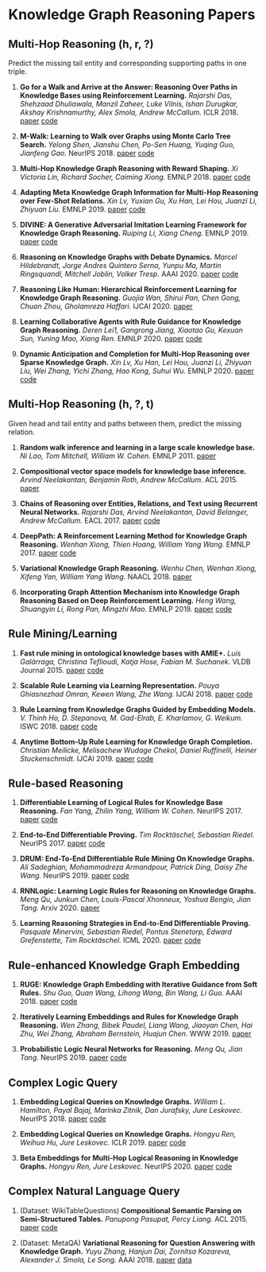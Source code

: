 # Knowledge Graph Reasoning Papers

## Multi-Hop Reasoning (h, r, ?)
Predict the missing tail entity and corresponding supporting paths in one triple.

1. **Go for a Walk and Arrive at the Answer: Reasoning Over Paths in Knowledge Bases using Reinforcement Learning.** *Rajarshi Das, Shehzaad Dhuliawala, Manzil Zaheer, Luke Vilnis, Ishan Durugkar, Akshay Krishnamurthy,  Alex Smola, Andrew McCallum.* ICLR 2018. [paper](https://arxiv.org/pdf/1711.05851.pdf) [code](https://github.com/shehzaadzd/MINERVA)

2. **M-Walk: Learning to Walk over Graphs using Monte Carlo Tree Search.** *Yelong Shen, Jianshu Chen, Po-Sen Huang, Yuqing Guo, Jianfeng Gao.* NeurIPS 2018. [paper](https://papers.nips.cc/paper/7912-m-walk-learning-to-walk-over-graphs-using-monte-carlo-tree-search.pdf) [code](https://github.com/yelongshen/GraphWalk)
    
3. **Multi-Hop Knowledge Graph Reasoning with Reward Shaping.** *Xi Victoria Lin, Richard Socher, Caiming Xiong.* EMNLP 2018. [paper](https://aclweb.org/anthology/D18-1362) [code](https://github.com/salesforce/MultiHopKG)

4. **Adapting Meta Knowledge Graph Information for Multi-Hop Reasoning over Few-Shot Relations.** *Xin Lv, Yuxian Gu, Xu Han, Lei Hou, Juanzi Li, Zhiyuan Liu.* EMNLP 2019. [paper](https://www.aclweb.org/anthology/D19-1334.pdf) [code](https://github.com/THU-KEG/MetaKGR)

5. **DIVINE: A Generative Adversarial Imitation Learning Framework for Knowledge Graph Reasoning.** *Ruiping Li, Xiang Cheng.* EMNLP 2019. [paper](https://www.aclweb.org/anthology/D19-1266.pdf) [code](https://github.com/BUPT-Data-Intelligence-Lab/DIVINE)

6. **Reasoning on Knowledge Graphs with Debate Dynamics.** *Marcel Hildebrandt, Jorge Andres Quintero Serna, Yunpu Ma, Martin Ringsquandl, Mitchell Joblin, Volker Tresp.* AAAI 2020. [paper](https://ojs.aaai.org/index.php/AAAI/article/download/6600/6454) [code](https://github.com/m-hildebrandt/R2D2)

7. **Reasoning Like Human: Hierarchical Reinforcement Learning for Knowledge Graph Reasoning.** *Guojia Wan, Shirui Pan, Chen Gong, Chuan Zhou, Gholamreza Haffari.* IJCAI 2020. [paper](https://www.ijcai.org/Proceedings/2020/0267.pdf) 

8. **Learning Collaborative Agents with Rule Guidance for Knowledge Graph Reasoning.** *Deren Lei1, Gangrong Jiang, Xiaotao Gu, Kexuan Sun, Yuning Mao, Xiang Ren.* EMNLP 2020. [paper](https://www.aclweb.org/anthology/2020.emnlp-main.688.pdf) [code](https://github.com/m-hildebrandt/R2D2)

9. **Dynamic Anticipation and Completion for Multi-Hop Reasoning over Sparse Knowledge Graph.** *Xin Lv, Xu Han, Lei Hou, Juanzi Li, Zhiyuan Liu, Wei Zhang, Yichi Zhang, Hao Kong, Suhui Wu.* EMNLP 2020. [paper](https://www.aclweb.org/anthology/2020.emnlp-main.459.pdf) [code](https://github.com/THU-KEG/DacKGR)

## Multi-Hop Reasoning (h, ?, t)
Given head and tail entity and paths between them, predict the missing relation.

1. **Random walk inference and learning in a large scale knowledge base.** *Ni Lao, Tom Mitchell, William W. Cohen.* EMNLP 2011. [paper](https://www.cs.cmu.edu/~tom/pubs/lao-emnlp11.pdf) 
    
2. **Compositional vector space models for knowledge base inference.** *Arvind Neelakantan, Benjamin Roth, Andrew McCallum.* ACL 2015. [paper](https://www.aclweb.org/anthology/P15-1016) 

3. **Chains of Reasoning over Entities, Relations, and Text using Recurrent Neural Networks.** *Rajarshi Das, Arvind Neelakantan, David Belanger, Andrew McCallum.* EACL 2017. [paper](https://www.aclweb.org/anthology/E17-1013) [code](https://rajarshd.github.io/ChainsofReasoning/)

4. **DeepPath: A Reinforcement Learning Method for Knowledge Graph Reasoning.** *Wenhan Xiong, Thien Hoang, William Yang Wang.* EMNLP  2017. [paper](https://www.aclweb.org/anthology/D17-1060) [code](https://github.com/xwhan/DeepPath)
    
5. **Variational Knowledge Graph Reasoning.** *Wenhu Chen, Wenhan Xiong, Xifeng Yan, William Yang Wang.* NAACL 2018. [paper](https://aclweb.org/anthology/N18-1165) 

5. **Incorporating Graph Attention Mechanism into Knowledge Graph Reasoning Based on Deep Reinforcement Learning.** *Heng Wang, Shuangyin Li, Rong Pan, Mingzhi Mao.* EMNLP 2019. [paper](https://www.aclweb.org/anthology/D19-1264/) [code](https://github.com/jimmywangheng/AttnPath)

## Rule Mining/Learning

1. **Fast rule mining in ontological knowledge bases with AMIE+.** *Luis Galárraga, Christina Teflioudi, Katja Hose, Fabian M. Suchanek.* VLDB Journal 2015. [paper](https://link.springer.com/article/10.1007/s00778-015-0394-1) [code](https://www.mpi-inf.mpg.de/departments/databases-and-information-systems/research/yago-naga/amie)

2. **Scalable Rule Learning via Learning Representation.** *Pouya Ghiasnezhad Omran, Kewen Wang, Zhe Wang.* IJCAI 2018. [paper](https://www.ijcai.org/proceedings/2018/0297.pdf) [code](https://www.ict.griffith.edu.au/aist/RLvLR/)

3. **Rule Learning from Knowledge Graphs Guided by Embedding Models.** *V. Thinh Ho, D. Stepanova, M. Gad-Elrab, E. Kharlamov, G. Weikum.* ISWC 2018. [paper](https://people.mpi-inf.mpg.de/~dstepano/conferences/ISWC2018/paper/ISWC2018paper.pdf) [code](http://people.mpi-inf.mpg.de/~gadelrab/RuLES/)

4. **Anytime Bottom-Up Rule Learning for Knowledge Graph Completion.** *Christian Meilicke, Melisachew Wudage Chekol, Daniel Ruffinelli, Heiner Stuckenschmidt.* IJCAI 2019. [paper](https://www.ijcai.org/Proceedings/2019/0435.pdf) [code](http://web.informatik.uni-mannheim.de/AnyBURL/)

## Rule-based Reasoning

1. **Differentiable Learning of Logical Rules for Knowledge Base Reasoning.** *Fan Yang, Zhilin Yang, William W. Cohen.* NeurIPS 2017. [paper](https://papers.nips.cc/paper/6826-differentiable-learning-of-logical-rules-for-knowledge-base-reasoning.pdf) [code](https://github.com/fanyangxyz/Neural-LP)

2. **End-to-End Differentiable Proving.** *Tim Rocktäschel, Sebastian Riedel.* NeurIPS 2017. [paper](https://arxiv.org/pdf/1705.11040.pdf) [code](https://github.com/uclnlp/ntp)

3. **DRUM: End-To-End Differentiable Rule Mining On Knowledge Graphs.** *Ali Sadeghian, Mohammadreza Armandpour, Patrick Ding, Daisy Zhe Wang.* NeurIPS 2019. [paper](https://papers.nips.cc/paper/2019/file/0c72cb7ee1512f800abe27823a792d03-Paper.pdf) [code](https://github.com/alisadeghian/DRUM)

4. **RNNLogic: Learning Logic Rules for Reasoning on Knowledge Graphs.** *Meng Qu, Junkun Chen, Louis-Pascal Xhonneux, Yoshua Bengio, Jian Tang.* Arxiv 2020. [paper](https://openreview.net/pdf?id=tGZu6DlbreV) 

4. **Learning Reasoning Strategies in End-to-End Differentiable Proving.** *Pasquale Minervini, Sebastian Riedel, Pontus Stenetorp, Edward Grefenstette, Tim Rocktäschel.* ICML 2020. [paper](https://proceedings.icml.cc/static/paper_files/icml/2020/3569-Paper.pdf) [code](https://github.com/uclnlp/ctp)


## Rule-enhanced Knowledge Graph Embedding

1. **RUGE: Knowledge Graph Embedding with Iterative Guidance from Soft Rules.** *Shu Guo, Quan Wang, Lihong Wang, Bin Wang, Li Guo.* AAAI 2018. [paper](https://arxiv.org/pdf/1711.11231.pdf) [code](https://github.com/iieir-km/RUGE)

2. **Iteratively Learning Embeddings and Rules for Knowledge Graph Reasoning.** *Wen Zhang, Bibek Paudel, Liang Wang, Jiaoyan Chen, Hai Zhu, Wei Zhang, Abraham Bernstein, Huajun Chen.* WWW 2019. [paper](https://arxiv.org/pdf/1903.08948.pdf)

3. **Probabilistic Logic Neural Networks for Reasoning.** *Meng Qu, Jian Tang.* NeurIPS 2019. [paper](https://papers.nips.cc/paper/2019/file/13e5ebb0fa112fe1b31a1067962d74a7-Paper.pdf) [code](https://github.com/DeepGraphLearning/pLogicNet)


## Complex Logic Query

1. **Embedding Logical Queries on Knowledge Graphs.** *William L. Hamilton, Payal Bajaj, Marinka Zitnik, Dan Jurafsky, Jure Leskovec.* NeurIPS 2018. [paper](http://papers.nips.cc/paper/7473-embedding-logical-queries-on-knowledge-graphs.pdf) [code](https://github.com/williamleif/graphqembed)

1. **Embedding Logical Queries on Knowledge Graphs.** *Hongyu Ren, Weihua Hu, Jure Leskovec.* ICLR 2019. [paper](https://openreview.net/forum?id=BJgr4kSFDS) [code](https://github.com/hyren/query2box)

1. **Beta Embeddings for Multi-Hop Logical Reasoning in Knowledge Graphs.** *Hongyu Ren, Jure Leskovec.* NeurIPS 2020. [paper](https://papers.nips.cc/paper/2020/file/e43739bba7cdb577e9e3e4e42447f5a5-Paper.pdf) [code](http://snap.stanford.edu/betae)

## Complex Natural Language Query

1. (Dataset: WikiTableQuestions) **Compositional Semantic Parsing on Semi-Structured Tables.** *Panupong Pasupat, Percy Liang.* ACL 2015. [paper](https://aclweb.org/anthology/P15-1142) [code](https://github.com/ppasupat/WikiTableQuestions)

2. (Dataset: MetaQA) **Variational Reasoning for Question Answering with Knowledge Graph.** *Yuyu Zhang, Hanjun Dai, Zornitsa Kozareva, Alexander J. Smola, Le Song.* AAAI 2018. [paper](https://arxiv.org/pdf/1709.04071.pdf) [data](https://github.com/yuyuz/MetaQA)